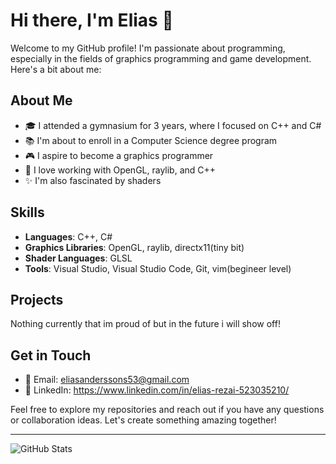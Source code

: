 # Hi there, I'm Elias 👋

Welcome to my GitHub profile! I'm passionate about programming, especially in the fields of graphics programming and game development. Here's a bit about me:

## About Me

- 🎓 I attended a gymnasium for 3 years, where I focused on C++ and C#
- 📚 I'm about to enroll in a Computer Science degree program
- 🎮 I aspire to become a graphics programmer
- 🌟 I love working with OpenGL, raylib, and C++
- ✨ I'm also fascinated by shaders

## Skills

- **Languages**: C++, C#
- **Graphics Libraries**: OpenGL, raylib, directx11(tiny bit)
- **Shader Languages**: GLSL
- **Tools**: Visual Studio, Visual Studio Code, Git, vim(begineer level)

## Projects
Nothing currently that im proud of but in the future i will show off!

## Get in Touch

- 📧 Email: eliasanderssons53@gmail.com
- 💼 LinkedIn: https://www.linkedin.com/in/elias-rezai-523035210/

Feel free to explore my repositories and reach out if you have any questions or collaboration ideas. Let's create something amazing together!

---

![GitHub Stats](https://github-readme-stats.vercel.app/api?username=your-github-username&show_icons=true&theme=radical)
